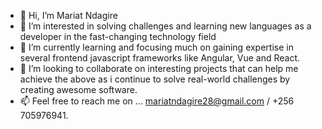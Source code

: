 - 👋 Hi, I’m Mariat Ndagire
- 👀 I’m interested in solving challenges and learning new languages as a developer in the fast-changing technology field
- 🌱 I’m currently learning and focusing much on gaining expertise in several frontend javascript frameworks like Angular, Vue and React.
- 💞️ I’m looking to collaborate on interesting projects that can help me achieve the above as i continue to solve real-world challenges by creating awesome software.
- 📫 Feel free to reach me on ... mariatndagire28@gmail.com / +256 705976941.

<!---
Mariat28/Mariat28 is a ✨ special ✨ repository because its `README.md` (this file) appears on your GitHub profile.
You can click the Preview link to take a look at your changes.
--->
